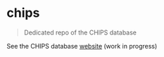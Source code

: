 # chips
> Dedicated repo of the CHIPS database

See the CHIPS database [website](https://iramat.github.io/chips/en/) (work in progress)
